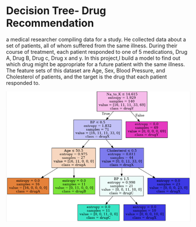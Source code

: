 # Decision Tree- Drug Recommendation
 a medical researcher compiling data for a study. He collected data about a set of patients, all of whom suffered from the same illness. During their course of treatment, each patient responded to one of 5 medications, Drug A, Drug B, Drug c, Drug x and y. In this project,I build a model to find out which drug might be appropriate for a future patient with the same illness. The feature sets of this dataset are Age, Sex, Blood Pressure, and Cholesterol of patients, and the target is the drug that each patient responded to.
 
![](https://github.com/MinaMehrata/Decision-Tree--Drug-Recommendation/blob/master/image/pic14.PNG)
